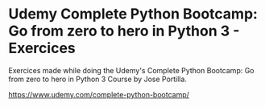 # Udemy Complete Python Bootcamp: Go from zero to hero in Python 3 - Exercices

Exercices made while doing the Udemy's Complete Python Bootcamp: Go from zero to hero in Python 3 Course by Jose Portilla.

https://www.udemy.com/complete-python-bootcamp/